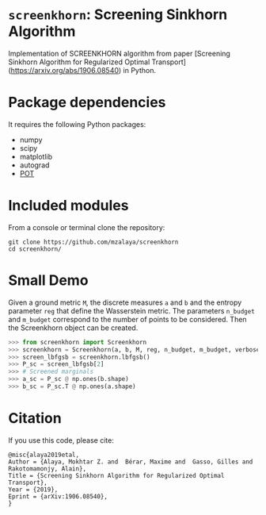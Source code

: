 
# `screenkhorn`: Screening Sinkhorn Algorithm
Implementation of SCREENKHORN algorithm from paper [Screening Sinkhorn Algorithm for Regularized Optimal Transport] (https://arxiv.org/abs/1906.08540) in Python.

Package dependencies
====================
It requires the following Python packages:

- numpy
- scipy
- matplotlib
- autograd
- [POT](https://github.com/rflamary/POT)

Included modules
================
From a console or terminal clone the repository:
```
git clone https://github.com/mzalaya/screenkhorn
cd screenkhorn/
```

Small Demo
================
Given a ground metric `M`, the discrete measures `a` and `b` and the entropy parameter `reg` that define the Wasserstein
metric. The parameters `n_budget` and `m_budget` correspond to the number of points to be considered. Then the Screenkhorn object can be created.

```python
>>> from screenkhorn import Screenkhorn 
>>> screenkhorn = Screenkhorn(a, b, M, reg, n_budget, m_budget, verbose=False)
>>> screen_lbfgsb = screenkhorn.lbfgsb()
>>> P_sc = screen_lbfgsb[2]
>>> # Screened marginals
>>> a_sc = P_sc @ np.ones(b.shape)
>>> b_sc = P_sc.T @ np.ones(a.shape)
```    

Citation
========
If you use this code, please cite:

```
@misc{alaya2019etal,
Author = {Alaya, Mokhtar Z. and  Bérar, Maxime and  Gasso, Gilles and  Rakotomamonjy, Alain},
Title = {Screening Sinkhorn Algorithm for Regularized Optimal Transport},
Year = {2019},
Eprint = {arXiv:1906.08540},
}
```